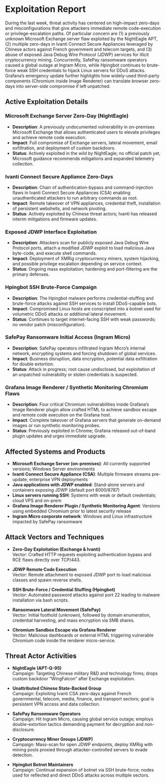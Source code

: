 # Exploitation Report

During the last week, threat activity has centered on high-impact zero-days and misconfigurations that give attackers immediate remote code-execution or privilege-escalation paths. Of particular concern are (1) a previously unknown Microsoft Exchange server flaw exploited by the NightEagle APT, (2) multiple zero-days in Ivanti Connect Secure Appliances leveraged by Chinese actors against French government and telecom targets, and (3) abuse of exposed Java Debug Wire Protocol (JDWP) services for illicit cryptocurrency mining. Concurrently, SafePay ransomware operators caused a global outage at Ingram Micro, while Hpingbot continues to brute-force weak SSH credentials to hijack Linux servers for DDoS attacks. Grafana’s emergency update further highlights how widely-used third-party components (Chromium inside Image Renderer) can translate browser zero-days into server-side compromise if left unpatched.

## Active Exploitation Details

### Microsoft Exchange Server Zero-Day (NightEagle)
- **Description**: A previously undocumented vulnerability in on-premises Microsoft Exchange that allows authenticated users to elevate privileges and achieve remote code execution.
- **Impact**: Full compromise of Exchange servers, lateral movement, email exfiltration, and deployment of custom backdoors.
- **Status**: Actively exploited in the wild by NightEagle; no official patch yet, Microsoft guidance recommends mitigations and expanded telemetry collection.

### Ivanti Connect Secure Appliance Zero-Days
- **Description**: Chain of authentication-bypass and command-injection flaws in Ivanti Connect Secure Appliances (CSA) enabling unauthenticated attackers to run arbitrary commands as root.
- **Impact**: Remote takeover of VPN appliances, credential theft, installation of persistent webshells, and network pivoting.
- **Status**: Actively exploited by Chinese threat actors; Ivanti has released interim mitigations and firmware updates.

### Exposed JDWP Interface Exploitation
- **Description**: Attackers scan for publicly exposed Java Debug Wire Protocol ports, attach a modified JDWP exploit to load malicious Java byte-code, and execute shell commands.
- **Impact**: Deployment of XMRig cryptocurrency miners, system hijacking, and possible privilege escalation depending on service context.
- **Status**: Ongoing mass exploitation; hardening and port-filtering are the primary defenses.

### Hpingbot SSH Brute-Force Campaign
- **Description**: The Hpingbot malware performs credential-stuffing and brute-force attacks against SSH services to install DDoS-capable bots.
- **Impact**: Compromised Linux hosts are conscripted into a botnet used for volumetric DDoS attacks or additional lateral movement.
- **Status**: Continues to target internet-facing SSH with weak passwords; no vendor patch (misconfiguration).

### SafePay Ransomware Initial Access (Ingram Micro)
- **Description**: SafePay operators infiltrated Ingram Micro’s internal network, encrypting systems and forcing shutdown of global services.
- **Impact**: Business disruption, data encryption, potential data exfiltration for double extortion.
- **Status**: Attack in progress; root cause undisclosed, but exploitation of an unpatched vulnerability or stolen credentials is suspected.

### Grafana Image Renderer / Synthetic Monitoring Chromium Flaws
- **Description**: Four critical Chromium vulnerabilities inside Grafana’s Image Renderer plugin allow crafted HTML to achieve sandbox escape and remote code execution on the Grafana host.
- **Impact**: Complete takeover of Grafana servers that generate on-demand images or run synthetic monitoring probes.
- **Status**: Previously exploited in Chrome; Grafana released out-of-band plugin updates and urges immediate upgrade.

## Affected Systems and Products

- **Microsoft Exchange Server (on-premises)**: All currently supported versions; Windows Server environments
- **Ivanti Connect Secure Appliance (CSA)**: Multiple firmware streams pre-update; enterprise VPN deployments
- **Java applications with JDWP enabled**: Stand-alone servers and containers exposing JDWP (default port 8000/8787)
- **Linux servers running SSH**: Systems with weak or default credentials; cloud VPS and on-prem
- **Grafana Image Renderer Plugin / Synthetic Monitoring Agent**: Versions using embedded Chromium prior to latest security release
- **Ingram Micro corporate network**: Windows and Linux infrastructure impacted by SafePay ransomware

## Attack Vectors and Techniques

- **Zero-Day Exploitation (Exchange & Ivanti)**  
  Vector: Crafted HTTP requests exploiting authentication bypass and RCE flaws directly over TCP/443.

- **JDWP Remote Code Execution**  
  Vector: Remote attachment to exposed JDWP port to load malicious classes and spawn reverse shells.

- **SSH Brute-Force / Credential Stuffing (Hpingbot)**  
  Vector: Automated password attacks against port 22 leading to malware installation via bash scripts.

- **Ransomware Lateral Movement (SafePay)**  
  Vector: Initial foothold (unknown), followed by domain enumeration, credential harvesting, and mass encryption via SMB shares.

- **Chromium Sandbox Escape via Grafana Renderer**  
  Vector: Malicious dashboards or external HTML triggering vulnerable Chromium code inside the renderer micro-service.

## Threat Actor Activities

- **NightEagle (APT-Q-95)**  
  Campaign: Targeting Chinese military R&D and technology firms; drops custom backdoor “WingFalcon” after Exchange exploitation.

- **Unattributed Chinese State-Backed Group**  
  Campaign: Exploiting Ivanti CSA zero-days against French governmental, telecom, media, finance, and transport sectors; goal is persistent VPN access and data collection.

- **SafePay Ransomware Operators**  
  Campaign: Hit Ingram Micro, causing global service outage; employs double-extortion tactics demanding payment for decryption and non-disclosure.

- **Cryptocurrency Miner Groups (JDWP)**  
  Campaign: Mass-scan for open JDWP endpoints, deploy XMRig with mining pools proxied through attacker-controlled servers to evade detection.

- **Hpingbot Botnet Maintainers**  
  Campaign: Continual expansion of botnet via SSH brute-force; nodes used for reflected and direct DDoS attacks across multiple sectors.

